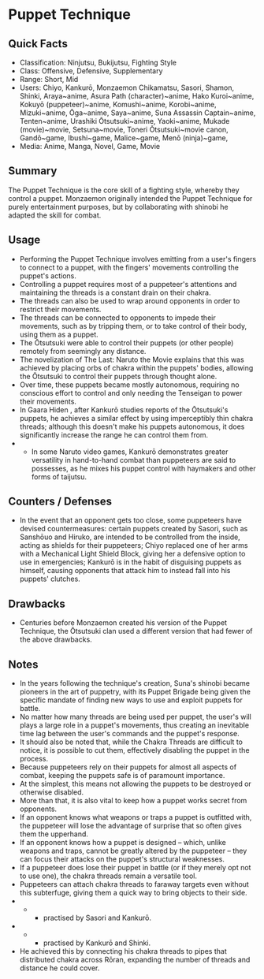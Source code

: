 # Puppet Technique

## Quick Facts
- Classification: Ninjutsu, Bukijutsu, Fighting Style
- Class: Offensive, Defensive, Supplementary
- Range: Short, Mid
- Users: Chiyo, Kankurō, Monzaemon Chikamatsu, Sasori, Shamon, Shinki, Araya~anime, Asura Path (character)~anime, Hako Kuroi~anime, Kokuyō (puppeteer)~anime, Komushi~anime, Korobi~anime, Mizuki~anime, Ōga~anime, Saya~anime, Suna Assassin Captain~anime, Tenten~anime, Urashiki Ōtsutsuki~anime, Yaoki~anime, Mukade (movie)~movie, Setsuna~movie, Toneri Ōtsutsuki~movie canon, Gandō~game, Ibushi~game, Malice~game, Menō (ninja)~game,
- Media: Anime, Manga, Novel, Game, Movie

## Summary
The Puppet Technique is the core skill of a fighting style, whereby they control a puppet. Monzaemon originally intended the Puppet Technique for purely entertainment purposes, but by collaborating with shinobi he adapted the skill for combat.

## Usage
- Performing the Puppet Technique involves emitting from a user's fingers to connect to a puppet, with the fingers' movements controlling the puppet's actions.
- Controlling a puppet requires most of a puppeteer's attentions and maintaining the threads is a constant drain on their chakra.
- The threads can also be used to wrap around opponents in order to restrict their movements.
- The threads can be connected to opponents to impede their movements, such as by tripping them, or to take control of their body, using them as a puppet.
- The Ōtsutsuki were able to control their puppets (or other people) remotely from seemingly any distance.
- The novelization of The Last: Naruto the Movie explains that this was achieved by placing orbs of chakra within the puppets' bodies, allowing the Ōtsutsuki to control their puppets through thought alone.
- Over time, these puppets became mostly autonomous, requiring no conscious effort to control and only needing the Tenseigan to power their movements.
- In Gaara Hiden , after Kankurō studies reports of the Ōtsutsuki's puppets, he achieves a similar effect by using imperceptibly thin chakra threads; although this doesn't make his puppets autonomous, it does significantly increase the range he can control them from.
- * In some Naruto video games, Kankurō demonstrates greater versatility in hand-to-hand combat than puppeteers are said to possesses, as he mixes his puppet control with haymakers and other forms of taijutsu.

## Counters / Defenses
- In the event that an opponent gets too close, some puppeteers have devised countermeasures: certain puppets created by Sasori, such as Sanshōuo and Hiruko, are intended to be controlled from the inside, acting as shields for their puppeteers; Chiyo replaced one of her arms with a Mechanical Light Shield Block, giving her a defensive option to use in emergencies; Kankurō is in the habit of disguising puppets as himself, causing opponents that attack him to instead fall into his puppets' clutches.

## Drawbacks
- Centuries before Monzaemon created his version of the Puppet Technique, the Ōtsutsuki clan used a different version that had fewer of the above drawbacks.

## Notes
- In the years following the technique's creation, Suna's shinobi became pioneers in the art of puppetry, with its Puppet Brigade being given the specific mandate of finding new ways to use and exploit puppets for battle.
- No matter how many threads are being used per puppet, the user's will plays a large role in a puppet's movements, thus creating an inevitable time lag between the user's commands and the puppet's response.
- It should also be noted that, while the Chakra Threads are difficult to notice, it is possible to cut them, effectively disabling the puppet in the process.
- Because puppeteers rely on their puppets for almost all aspects of combat, keeping the puppets safe is of paramount importance.
- At the simplest, this means not allowing the puppets to be destroyed or otherwise disabled.
- More than that, it is also vital to keep how a puppet works secret from opponents.
- If an opponent knows what weapons or traps a puppet is outfitted with, the puppeteer will lose the advantage of surprise that so often gives them the upperhand.
- If an opponent knows how a puppet is designed – which, unlike weapons and traps, cannot be greatly altered by the puppeteer – they can focus their attacks on the puppet's structural weaknesses.
- If a puppeteer does lose their puppet in battle (or if they merely opt not to use one), the chakra threads remain a versatile tool.
- Puppeteers can attach chakra threads to faraway targets even without this subterfuge, giving them a quick way to bring objects to their side.
- * - practised by Sasori and Kankurō.
- * - practised by Kankurō and Shinki.
- He achieved this by connecting his chakra threads to pipes that distributed chakra across Rōran, expanding the number of threads and distance he could cover.
